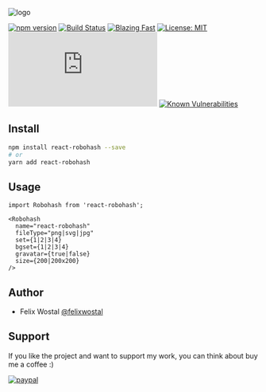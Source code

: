 ![logo](https://i.ibb.co/kHL2m3c/react-robohash.png)

[![npm version](https://badge.fury.io/js/react-robohash.svg)](https://badge.fury.io/js/react-robohash)
[![Build Status](https://travis-ci.org/fel1xw/react-robohash.svg?branch=master)](https://travis-ci.org/fel1xw/react-robohash)
[![Blazing Fast](https://badgen.now.sh/badge/speed/blazing%20%F0%9F%94%A5/green)](https://npm.im/react-robohash)
[![License: MIT](https://img.shields.io/badge/License-MIT-yellow.svg)](https://opensource.org/licenses/MIT)
[![gzip size](http://img.badgesize.io/https://unpkg.com/react-robohash@latest/dist/index.js?compression=gzip)](https://unpkg.com/react-robohash@latest/dist/index.js)
[![Known Vulnerabilities](https://snyk.io/test/github/fel1xw/react-robohash/badge.svg)](https://snyk.io/test/github/fel1xw/react-robohash)

## Install
```sh
npm install react-robohash --save
# or
yarn add react-robohash
```

## Usage
```
import Robohash from 'react-robohash';

<Robohash
  name="react-robohash"
  fileType="png|svg|jpg"
  set={1|2|3|4}
  bgset={1|2|3|4}
  gravatar={true|false}
  size={200|200x200}
/>
```

## Author

* Felix Wostal [@felixwostal](https://twitter.com/felixwostal)

## Support
If you like the project and want to support my work, you can think about buy me a coffee :)

[![paypal](https://img.shields.io/badge/donate-paypal-blue.svg)](https://paypal.me/felixwostal/1)
